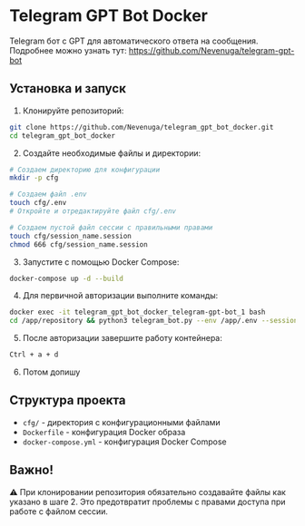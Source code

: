 # Telegram GPT Bot Docker

Telegram бот с GPT для автоматического ответа на сообщения. Подробнее можно узнать тут:
https://github.com/Nevenuga/telegram-gpt-bot

## Установка и запуск

1. Клонируйте репозиторий:
```bash
git clone https://github.com/Nevenuga/telegram_gpt_bot_docker.git
cd telegram_gpt_bot_docker
```

2. Создайте необходимые файлы и директории:
```bash
# Создаем директорию для конфигурации
mkdir -p cfg

# Создаем файл .env
touch cfg/.env
# Откройте и отредактируйте файл cfg/.env

# Создаем пустой файл сессии с правильными правами
touch cfg/session_name.session
chmod 666 cfg/session_name.session
```

3. Запустите с помощью Docker Compose:
```bash
docker-compose up -d --build
```

4. Для первичной авторизации выполните команды:
```bash
docker exec -it telegram_gpt_bot_docker_telegram-gpt-bot_1 bash
cd /app/repository && python3 telegram_bot.py --env /app/.env --session /app/session_name.session
```

5. После авторизации завершите работу контейнера:
```bash
Ctrl + a + d
```

6. Потом допишу


## Структура проекта

- `cfg/` - директория с конфигурационными файлами
- `Dockerfile` - конфигурация Docker образа
- `docker-compose.yml` - конфигурация Docker Compose

## Важно!
⚠️ При клонировании репозитория обязательно создавайте файлы как указано в шаге 2. Это предотвратит проблемы с правами доступа при работе с файлом сессии.
